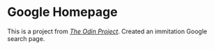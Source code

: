 # Google Homepage

This is a project from [*The Odin Project*](https://www.theodinproject.com). Created an immitation Google search page.
